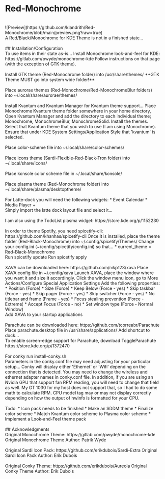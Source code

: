 # Red-Monochrome
<br/>
![Preview](https://github.com/klandrith/Red-Monochrome/blob/main/preview.png?raw=true)
<br/>
A Red/Black/Monochrome for KDE  
Theme is not in a finished state...  
<br/>
<br/>
## Installation/Configuration
<br/>
To use items in their state as-is...  
Install Monochrome look-and-feel for KDE: https://gitlab.com/pwyde/monochrome-kde  
Follow instructions on that page (with the exception of GTK theme).  
<br/>
<br/>
Install GTK theme (Red-Monochrome folder) into /usr/share/themes/  
**GTK Theme MUST go into system wide folder!**  
<br/>
<br/>
Place aurorae themes (Red-Monochrome/Red-MonochromeBlur folders) into  
~/.local/share/aurorae/themes/  
<br/>
<br/>
Install Kvantum and Kvantum Manager for Kvantum theme support...  
Place Monochrome Kvantum theme folder somewhere in your home directory,  
Open Kvantum Manager and add the directory to each individual theme;  
Monochrome, MonochromeBlur, MonochromeSolid. Install the themes.  
Select that Kvantum theme that you wish to use (I am using Monochrome).  
Ensure that under KDE System Settings/Application Style that  
'kvantum' is selected.  
<br/>
<br/>
Place color-scheme file into ~/.local/share/color-schemes/  
<br/>
<br/>
Place icons theme (Sardi-Flexible-Red-Black-Tron folder) into  
~/.local/share/icons/  
<br/>
<br/>
Place konsole color scheme file in ~/.local/share/konsole/  
<br/>
<br/>
Place plasma theme (Red-Monochrome folder) into  
~/.local/share/plasma/desktoptheme/  
<br/>
<br/>
For Latte-dock you will need the following widgets:  
  * Event Calendar  
  * Media Player +  
<br/>
Simply import the latte dock layout file and select it...  
<br/>
<br/>
I am also using the TodoList plasma widget: https://store.kde.org/p/1152230  
<br/>
<br/>
In order to theme Spotify, you need spicetify-cli: https://github.com/khanhas/spicetify-cli  
Once it is installed, place the theme folder (Red-Black-Monochrome)  
into ~/.config/spicetify/Themes/  
Change your config.ini (~/config/spicetify/config.ini) so that...  
  * current_theme           = Red-Black-Monochrome  
<br/>
Run spicetify update  
Run spicetify apply  
<br/>
<br/>
XAVA can be downloaded here: https://github.com/nikp123/xava  
Place XAVA config file in ~/.config/xava  
Launch XAVA, place the window where you want it and size it  
accordingly. Click the window menu icon, go to  
More Actions/Configure Special Application Settings  
Add the following properties:  
  * Position (Force)  
  * Size (Force)  
  * Keep Below (Force - yes)  
  * Skip taskbar (Force - yes)  
  * Skip pager (Force - yes)  
  * Skip switcher (Force - yes)  
  * No titlebar and frame (Frame - yes)  
  * Focus stealing prevention (Force - Extreme)  
  * Accept Focus (Force - no)  
  * Set window type (Force - Normal Window)  
<br/>
Add XAVA to your startup applications  
<br/>
<br/>
Parachute can be downloaded here: https://github.com/tcorreabr/Parachute  
Place parachute.desktop file in /usr/share/applications/  
Add shortcut to dock...  
<br/>
To enable screen-edge support for Parachute, download ToggleParachute  
https://store.kde.org/p/1372470  
<br/>
<br/>
For conky run install-conky.sh  
<br/>
Parameters in the conky.conf file may need adjusting for your particular setup...  
Conky will display either 'Ethernet' or 'Wifi' depending on the connection that  
is detected. You may need to change the wireless and ethernet adapter names in  
conky.conf file. In addition, if you are using an Nvidia GPU that support fan  
RPM reading, you will need to change that field as well. My GT 1030 for my host  
does not support that, so I had to do some math to calculate RPM. CPU model  
tag may or may not display correctly depending on how the output of hwinfo is   
formatted for your CPU.  
<br/>
<br/>
Todo:  
  * Icon pack needs to be finished  
  * Make an SDDM theme    
  * Finalize color scheme  
  * Match Kvantum color scheme to Plasma color scheme  
  * Implement a Look-and-Feel theme pack  
<br/>
<br/>
## Acknowledgments
<br/>
Original Monochrome Theme: https://gitlab.com/pwyde/monochrome-kde  
Original Monochrome Theme Author: Patrik Wyde  
<br/>
<br/>
Original Sardi Icon Pack: https://github.com/erikdubois/Sardi-Extra  
Original Sardi Icon Pack Author: Erik Dubois  
<br/>
<br/>
Original Conky Theme: https://github.com/erikdubois/Aureola  
Original Conky Theme Author: Erik Dubois  
